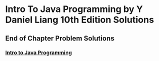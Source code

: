 # Intro To Java Programming by Y Daniel Liang 10th Edition Solutions
## End of Chapter Problem Solutions 

### <a href="https://www.amazon.com/Intro-Java-Programming-Comprehensive-Version/dp/0133761312">Intro to Java Programming</a>

